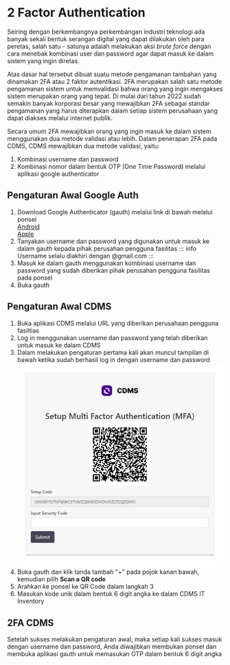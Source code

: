 # 2 Factor Authentication
Seiring dengan berkembangnya perkembangan industri teknologi ada banyak sekali bentuk serangan digital yang dapat dilakukan oleh para peretas, salah satu - satunya adalah melakukan aksi *brute force* dengan cara menebak kombinasi user dan password agar dapat masuk ke dalam sistem yang ingin diretas.

Atas dasar hal tersebut dibuat suatu metode pengamanan tambahan yang dinamakan 2FA atau 2 faktor autentikasi. 2FA merupakan salah satu metode pengamanan sistem untuk memvalidasi bahwa orang yang ingin mengakses sistem merupakan orang yang tepat.
Di mulai dari tahun 2022 sudah semakin banyak korporasi besar yang mewajibkan 2FA sebagai standar pengamanan yang harus diterapkan dalam setiap sistem perusahaan yang dapat diakses melalui internet publik.

Secara umum 2FA mewajibkan orang yang ingin masuk ke dalam sistem menggunakan dua metode validasi atau lebih. Dalam penerapan 2FA pada CDMS, CDMS mewajibkan dua metode validasi, yaitu:
1. Kombinasi username dan password
2. Kombinasi nomor dalam bentuk OTP (One Time Password) melalui aplikasi google authenticator

## Pengaturan Awal Google Auth
1. Download Google Authenticator (gauth) melalui link di bawah melalui ponsel <br>
[Android](https://play.google.com/store/apps/details?id=com.google.android.apps.authenticator2&hl=id&gl=US) <br>
[Apple](https://apps.apple.com/us/app/google-authenticator/id388497605)
2. Tanyakan username dan password yang digunakan untuk masuk ke dalam gauth kepada pihak perusahan pengguna fasilitas
::: info
Username selalu diakhiri dengan @gmail.com
:::
3. Masuk ke dalam gauth menggunakan kombinasi username dan password yang sudah diberikan pihak perusahan pengguna fasilitas pada ponsel
4. Buka gauth

## Pengaturan Awal CDMS
1. Buka aplikasi CDMS melalui URL yang diberikan perusahaan pengguna fasiltias
2. Log in menggunakan username dan password yang telah diberikan untuk masuk ke dalam CDMS
3. Dalam melakukan pengaturan pertama kali akan muncul tampilan di bawah ketika sudah berhasil log in dengan username dan password
   ![](2023-02-16-08-50-41.png)
4. Buka gauth dan klik tanda tambah "+" pada pojok kanan bawah, kemudian pilih **Scan a QR code**
5. Arahkan ke ponsel ke QR Code dalam langkah 3
6. Masukan kode unik dalam bentuk 6 digit angka ke dalam CDMS IT Inventory

## 2FA CDMS
Setelah sukses melakukan pengaturan awal, maka setiap kali sukses masuk dengan username dan password, Anda diwajibkan membukan ponsel dan membuka aplikasi gauth untuk memasukan OTP dalam bentuk 6 digit angka
